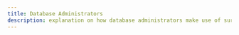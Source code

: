 ```yaml
---
title: Database Administrators
description: explanation on how database administrators make use of surveilr.
---
```


<!-- :::tip[Tip]
- **SQLite3 CLI Tool**: The example queries on this page use **`SQLite v3.45`**. There may be slight differences if you're using an older version.
:::

## Introduction
DevOps engineers are responsible for ensuring the smooth deployment and operation of applications. This includes preparing environments, managing CI/CD pipelines, performing database migrations, and monitoring application performance. `Surveilr` helps DevOps engineers validate adherence to these processes by extracting compliance evidence from machine attestation artifacts, simplifying the process of maintaining compliance without the need for manual documentation.


## Ensuring Compliance

DevOps engineers can execute a [task ingestion command](https://docs.opsfolio.com/surveilr/reference/ingest/tasks/) to ingest all files in the current working directory. These files are stored in a [Resource Surveillance State Database (RSSD)](/surveilr/reference/concepts/resource-surveillance) named `resource-surveillance.sqlite.db`, under the [uniform_resource](/surveilr/reference/db/surveilr-state-schema/uniform_resource) table.

### Evidence Types

- **Compliance Evidence**: Shows adherence to policies.
- **Non-Compliance Evidence**: Highlights deviations from policies.

### Common Commands

To automate the execution of shell tasks written in a file you may use the below format:

```bash
$ cat <file_name> | surveilr ingest tasks
```

To run queries in [RSSDs](/surveilr/reference/concepts/resource-surveillance):

```bash
$ sqlite3 resource-surveillance.sqlite.db "SELECT * FROM..."
```

## Examples of Work Product Artifacts (WPAs)

### Network Device Configuration

Network devices are critical components that require secure configuration and management to protect against threats. `surveilr` assists in verifying compliance with network device security policies by capturing and storing relevant data in the Resource Surveillance State Database (RSSD), facilitating streamlined monitoring and auditing processes without manual documentation.

Network device configuration must adhere to standard security practices and principles, including:

- Restricting access to network devices to authorized personnel.
- Hardening the operating systems supporting network devices.
- Applying comprehensive management tools for configuration and monitoring.
- Regularly updating network devices to mitigate vulnerabilities.
- Monitoring network devices to ensure ongoing security.

#### Using `surveilr` for Compliance Verification

To ensure compliance with network device security policies, `surveilr` gathers and stores data using osqueryi, cnquery, steampipe etc and the command `$ cat device.jsonl | surveilr ingest tasks`. This data is stored into RSSD file that can be queried for verification.

#### SQL Query for Verification of Network Device Configuration

```sql
SELECT
    d.device_name AS 'Device Name',
    d.device_type AS 'Device Type',
    d.security_principles AS 'Security Principles',
    d.access_restrictions AS 'Access Restrictions',
    d.patch_management AS 'Patch Management',
    d.routing_changes AS 'Routing Changes',
    d.configuration_review AS 'Configuration Review'
FROM
    network_device_configuration d;
```

#### Compliance Evidence

| Device Name | Device Type | Security Principles | Access Restrictions | Patch Management | Routing Changes  | Configuration Review |
| ----------- | ----------- | ------------------- | ------------------- | ---------------- | ---------------- | -------------------- |
| Router_1    | Router      | Yes                 | Limited to Staff    | Up to Date       | Reviewed Monthly | Completed            |
| Switch_1    | Switch      | Yes                 | Limited Access      | Up to Date       | Reviewed Weekly  | Completed            |

#### Non-compliance Evidence

| Device Name | Device Type | Security Principles | Access Restrictions | Patch Management | Routing Changes | Configuration Review |
| ----------- | ----------- | ------------------- | ------------------- | ---------------- | --------------- | -------------------- |
| Router_2    | Router      | No                  | Open Access         | Outdated         | Not Reviewed    | Not Completed        |
| Switch_2    | Switch      | No                  | Open Access         | Outdated         | Not Reviewed    | Not Completed        |

By utilizing `surveilr` to collect and analyze this data, organizations can ensure that network devices maintain compliance with established security standards and effectively mitigate risks associated with network vulnerabilities.



### Monitoring and Logging with IMAP Integration

Monitoring and logging are essential for tracking operational metrics and alerts within an organization. `Surveilr` supports IMAP integration for monitoring email alerts and logging of critical services.

#### Using `surveilr imap` for Alert Monitoring

By using IMAP integration with `surveilr`, organizations can monitor alerts from services like ClamAV, PSAD, CPU usage, disk space, and more, and send alerts to designated email addresses.

#### Command for IMAP Integration

```bash
$surveilr ingest imap -f "folder_name" -b 20 -e="<yes/no>" microsoft-365 -i="<client_id>" -s="<client_secret>" -m <mode>
```

#### SQL Query for IMAP Integration

To query alerts related to various services and system metrics:

```sql
SELECT
    m.alert_subject AS 'Alert Subject',
    m.alert_content AS 'Alert Content',
    m.sender_email AS 'Sender Email',
    m.timestamp AS 'Timestamp'
FROM
    imap_alerts m
WHERE
    m.alert_subject LIKE '%ClamAV%'
    OR m.alert_subject LIKE '%PSAD%'
    OR m.alert_subject LIKE '%CPU%'
    OR m.alert_subject LIKE '%Disk Space%'
    -- Add more conditions as needed for specific alerts
    AND m.status = 'Unread';
```

#### Example of IMAP Integration

| Alert Subject         | Alert Content                | Sender Email        | Timestamp           |
| --------------------- | ---------------------------- | ------------------- | ------------------- |
| ClamAV Virus Detected | Virus found in file xyz.pdf  | alert@example.com   | 2024-06-26 10:00:00 |
| PSAD Alert            | Intrusion attempt detected   | admin@example.com   | 2024-06-26 09:30:00 |
| High CPU Usage Alert  | CPU usage exceeds threshold  | monitor@example.com | 2024-06-26 09:00:00 |
| Low Disk Space Alert  | Disk space is critically low | admin@example.com   | 2024-06-26 08:30:00 |

By leveraging `surveilr` for IMAP integration, organizations can efficiently monitor alerts across various services and system metrics, ensuring timely response to critical incidents and maintaining operational integrity.


### Automating Script Execution with CE (Capturable Executables)

Capturable Executables (CE) in `surveilr` allow for automating script execution and capturing the output into a Resource Surveillance State Database (RSSD). This process streamlines monitoring and compliance verification by ensuring that script outputs are consistently logged and stored for analysis.

#### Using `surveilr ingest files` for Script Automation

To automate script execution and capture outputs into an RSSD, place your script file in the designated folder with a specific naming convention:
- If the script is in shell (sh) format, name it `file_name.surveilr[output_format].sh`.
- If the script is in TypeScript (ts) format, name it `file_name.surveilr[output_format].ts`.

#### Example Command for Script Automation

```bash
$cd <path/of/the/folder>
$surveilr ingest files
```


#### SQL Query for Verification of Script Output

To query and verify the output captured from automated scripts:

```sql
SELECT
    s.script_name AS 'Script Name',
    s.execution_date AS 'Execution Date',
    s.execution_result AS 'Execution Result'
FROM
    script_execution s
WHERE
    s.script_name LIKE '%.surveilr[output_format].%'
ORDER BY
    s.execution_date DESC;
```

#### Example of Script Execution

| Script Name                  | Execution Date      | Execution Result                 |
| ---------------------------- | ------------------- | -------------------------------- |
| myfile.surveilr-SQL.sh       | 2024-06-26 10:00:00 | SQL script executed successfully |
| script2.surveilr-JSON.ts     | 2024-06-25 15:30:00 | JSON data captured               |
| batch_script.surveilr-CSV.sh | 2024-06-24 09:45:00 | CSV file generated               |

By utilizing `surveilr` to automate script execution and capture outputs into an RSSD, organizations can maintain comprehensive records of script executions, facilitating auditability and compliance with operational procedures. -->
